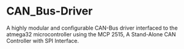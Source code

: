 # CAN_Bus-Driver
A highly modular and configurable CAN-Bus driver interfaced to the atmega32 microcontroller using the MCP 2515, A Stand-Alone CAN Controller with SPI Interface.
